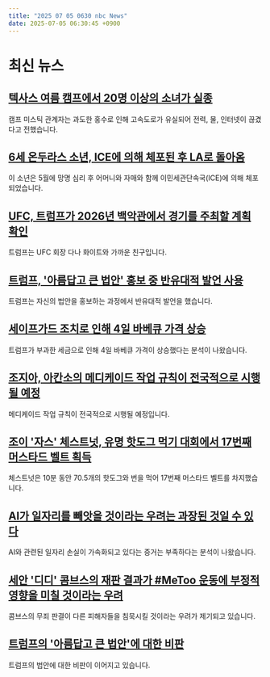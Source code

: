 ```yaml
---
title: "2025 07 05 0630 nbc News"
date: 2025-07-05 06:30:45 +0900
---
```


# 최신 뉴스 

## [텍사스 여름 캠프에서 20명 이상의 소녀가 실종](https://www.nbcnews.com/news/us-news/texas-flooding-summer-camp-children-missing-rcna216986)  
캠프 미스틱 관계자는 과도한 홍수로 인해 고속도로가 유실되어 전력, 물, 인터넷이 끊겼다고 전했습니다.  

## [6세 온두라스 소년, ICE에 의해 체포된 후 LA로 돌아옴](https://www.nbcnews.com/news/us-news/ice-releases-honduran-boy-leukemia-immigration-rcna216951)  
이 소년은 5월에 망명 심리 후 어머니와 자매와 함께 이민세관단속국(ICE)에 의해 체포되었습니다.  

## [UFC, 트럼프가 2026년 백악관에서 경기를 주최할 계획 확인](https://www.nbcnews.com/sports/mixed-martial-arts/ufc-trump-white-house-fight-card-2026-rcna216982)  
트럼프는 UFC 회장 다나 화이트와 가까운 친구입니다.  

## [트럼프, '아름답고 큰 법안' 홍보 중 반유대적 발언 사용](https://www.nbcnews.com/politics/donald-trump/trump-antisemitic-slur-shylocks-iowa-big-beautiful-bill-rcna216904)  
트럼프는 자신의 법안을 홍보하는 과정에서 반유대적 발언을 했습니다.  

## [세이프가드 조치로 인해 4일 바베큐 가격 상승](https://www.nbcnews.com/business/personal-finance/student-loan-borrowers-will-fewer-repayment-options-gop-megabill-rcna216554)  
트럼프가 부과한 세금으로 인해 4일 바베큐 가격이 상승했다는 분석이 나왔습니다.  

## [조지아, 아칸소의 메디케이드 작업 규칙이 전국적으로 시행될 예정](https://www.nbcnews.com/health/health-news/georgia-arkansas-medicaid-work-rules-preview-s-coming-nationwide-rcna216235)  
메디케이드 작업 규칙이 전국적으로 시행될 예정입니다.  

## [조이 '자스' 체스트넛, 유명 핫도그 먹기 대회에서 17번째 머스타드 벨트 획득](https://www.nbcnews.com/news/us-news/nathans-hot-dog-eating-contest-winners-rcna216969)  
체스트넛은 10분 동안 70.5개의 핫도그와 번을 먹어 17번째 머스타드 벨트를 차지했습니다.  

## [AI가 일자리를 빼앗을 것이라는 우려는 과장된 것일 수 있다](https://www.nbcnews.com/business/business-news/is-ai-taking-jobs-which-industries-at-risk-what-to-know-rcna215579)  
AI와 관련된 일자리 손실이 가속화되고 있다는 증거는 부족하다는 분석이 나왔습니다.  

## [세안 '디디' 콤브스의 재판 결과가 #MeToo 운동에 부정적 영향을 미칠 것이라는 우려](https://www.nbcnews.com/news/us-news/sean-diddy-combs-trial-impact-sexual-assault-survivors-metoo-movement-rcna216785)  
콤브스의 무죄 판결이 다른 피해자들을 침묵시킬 것이라는 우려가 제기되고 있습니다.  

## [트럼프의 '아름답고 큰 법안'에 대한 비판](https://www.nbcnews.com/politics/congress/trump-big-beautiful-bill-senate-tax-medicaid-cuts-rcna216024)  
트럼프의 법안에 대한 비판이 이어지고 있습니다.